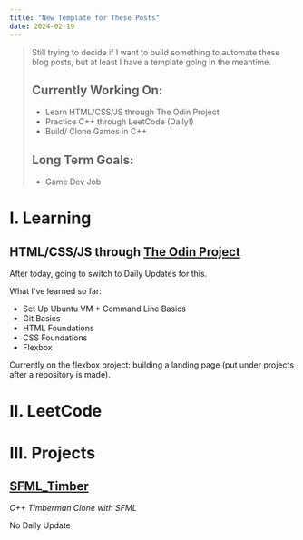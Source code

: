 ```yaml
---
title: "New Template for These Posts"
date: 2024-02-19
---
```


> Still trying to decide if I want to build something to automate these
> blog posts, but at least I have a template going in the meantime.
> ## Currently Working On:
> * Learn HTML/CSS/JS through The Odin Project
> * Practice C++ through LeetCode (Daily!)
> * Build/ Clone Games in C++
> ## Long Term Goals:
> * Game Dev Job

# I. Learning

## HTML/CSS/JS through [The Odin Project](https://www.theodinproject.com/)

After today, going to switch to Daily Updates for this.

What I've learned so far:

* Set Up Ubuntu VM + Command Line Basics
* Git Basics
* HTML Foundations
* CSS Foundations
* Flexbox


Currently on the flexbox project: building a landing page (put under
projects after a repository is made).

# II. LeetCode
<!--- 
[1234.ProblemNameHere](pasteLinkHere)

Optional Discussion

```
pasteCodeHere
```
-->
# III. Projects

## [SFML_Timber](https://github.com/Edyth-K/SFML_Timber) 

*C++ Timberman Clone with SFML*

No Daily Update
